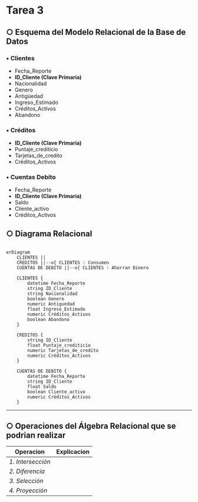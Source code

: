 # Tarea 3
## ○ Esquema del Modelo Relacional de la Base de Datos

### • Clientes
  - Fecha_Reporte
  - **ID_Cliente (Clave Primaria)**
  - Nacionalidad
  - Genero
  - Antigüedad
  - Ingreso_Estimado
  - Créditos_Activos
  - Abandono

### • Créditos

 - **ID_Cliente (Clave Primaria)**
 - Puntaje_crediticio
 - Tarjetas_de_credito
 - Créditos_Activos

### • Cuentas Debito

 - Fecha_Reporte
 - **ID_Cliente (Clave Primaria)**
 - Saldo
 - Cliente_activo
 - Créditos_Activos

## ○ Diagrama Relacional

```mermaid

erDiagram
    CLIENTES ||
    CREDITOS ||--o{ CLIENTES : Consumen
    CUENTAS DE DEBITO ||--o{ CLIENTES : Ahorran Dinero

    CLIENTES {
        datetime Fecha_Reporte 
        string ID_Cliente 
        string Nacionalidad
        boolean Genero
        numeric Antiguedad
        float Ingreso_Estimado
        numeric Créditos_Activos
        boolean Abandono
    }

    CREDITOS {
        string ID_Cliente
        float Puntaje_crediticio
        numeric Tarjetas_de_credito
        numeric Créditos_Activos
    }

    CUENTAS DE DEBITO {
        datetime Fecha_Reporte  
        string ID_Cliente 
        float Saldo
        boolean Cliente_activo
        numeric Créditos_Activos
    }
````
---

## ○ Operaciones del Álgebra Relacional que se podrian realizar

| **Operacion**     | **Explicacion**                           |
|--------------|---------------------------------------|
|*1. Intersección*   |      |
|*2. Diferencia*     |         |
|*3. Selección*    |                         |
|*4. Proyección*        |           |